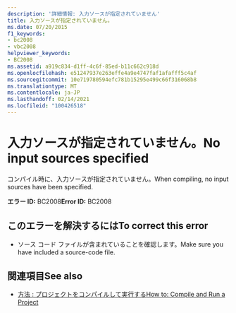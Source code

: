 ```yaml
---
description: '詳細情報: 入力ソースが指定されていません'
title: 入力ソースが指定されていません。
ms.date: 07/20/2015
f1_keywords:
- bc2008
- vbc2008
helpviewer_keywords:
- BC2008
ms.assetid: a919c834-d1ff-4c6f-85ed-b11c662c918d
ms.openlocfilehash: e51247937e263effe4a9e4747faf1afafff5c4af
ms.sourcegitcommit: 10e719780594efc781b15295e499c66f316068b8
ms.translationtype: MT
ms.contentlocale: ja-JP
ms.lasthandoff: 02/14/2021
ms.locfileid: "100426518"
---
```

# <a name="no-input-sources-specified"></a><span data-ttu-id="f48e3-103">入力ソースが指定されていません。</span><span class="sxs-lookup"><span data-stu-id="f48e3-103">No input sources specified</span></span>

<span data-ttu-id="f48e3-104">コンパイル時に、入力ソースが指定されていません。</span><span class="sxs-lookup"><span data-stu-id="f48e3-104">When compiling, no input sources have been specified.</span></span>  
  
 <span data-ttu-id="f48e3-105">**エラー ID:** BC2008</span><span class="sxs-lookup"><span data-stu-id="f48e3-105">**Error ID:** BC2008</span></span>  
  
## <a name="to-correct-this-error"></a><span data-ttu-id="f48e3-106">このエラーを解決するには</span><span class="sxs-lookup"><span data-stu-id="f48e3-106">To correct this error</span></span>  
  
- <span data-ttu-id="f48e3-107">ソース コード ファイルが含まれていることを確認します。</span><span class="sxs-lookup"><span data-stu-id="f48e3-107">Make sure you have included a source-code file.</span></span>  
  
## <a name="see-also"></a><span data-ttu-id="f48e3-108">関連項目</span><span class="sxs-lookup"><span data-stu-id="f48e3-108">See also</span></span>

- [<span data-ttu-id="f48e3-109">方法 : プロジェクトをコンパイルして実行する</span><span class="sxs-lookup"><span data-stu-id="f48e3-109">How to: Compile and Run a Project</span></span>](/visualstudio/ide/compiling-and-building-in-visual-studio)
